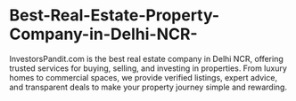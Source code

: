 # Best-Real-Estate-Property-Company-in-Delhi-NCR-
InvestorsPandit.com is the best real estate company in Delhi NCR, offering trusted services for buying, selling, and investing in properties. From luxury homes to commercial spaces, we provide verified listings, expert advice, and transparent deals to make your property journey simple and rewarding.
